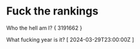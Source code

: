 # Fuck the rankings

Who the hell am I?
{ 3191662 }

What fucking year is it?
[ 2024-03-29T23:00:00Z ]
